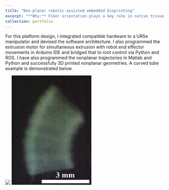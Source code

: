 ```yaml
---
title: "Non-planar robotic assisted embedded bioprinting"
excerpt: "**Why:** Fiber orientation plays a key role in native tissue function. Current additive manufacturing schemes utilize planar layer-by-layer slicing and fabrication and fail to recapitulate the non-planar fiber orientation in native tissue. <br/> **What and How:** I developed a robotic-assisted additive manufacturing platform to perform nonplanar embedded AM. Click on the title for more details. <br/> <br/><img src='/images/nonplanar.gif' style='width: 70%; height: auto'>"
collection: portfolio
---
```


For this platform design, I integrated compatible hardware to a UR5e manipulator and devised the software architecture. I also programmed the extrusion motor for simultaneous extrusion with robot end effector movements in Arduino IDE and bridged that to root control via Python and ROS. I have also programmed the nonplanar trajectories in Matlab and Python and successfully 3D printed nonplanar geometries. A curved tube example is demonstrated below.  <br/>

<img src='/images/nonplanar.gif' style='width: 50%; height: auto'> <img src='/images/item4.png' style='width: 50%; height: auto'>
